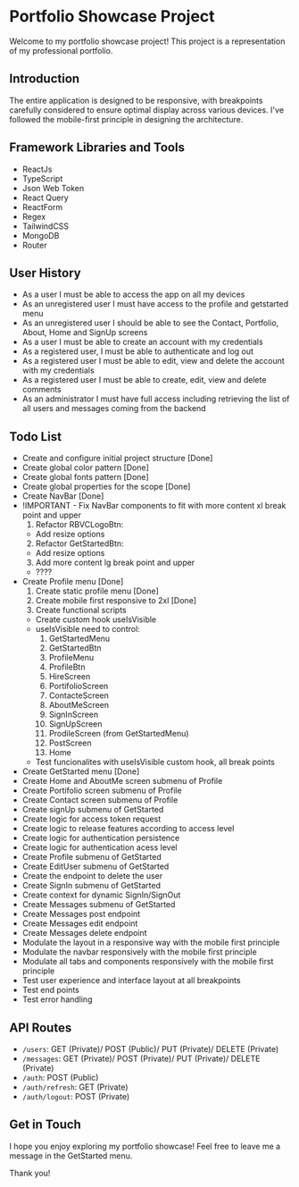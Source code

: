# Portfolio Showcase Project

Welcome to my portfolio showcase project! This project is a representation of my professional portfolio.

## Introduction

The entire application is designed to be responsive, with breakpoints carefully considered to ensure optimal display across various devices. I've followed the mobile-first principle in designing the architecture.

## Framework Libraries and Tools

- ReactJs
- TypeScript
- Json Web Token
- React Query
- ReactForm
- Regex
- TailwindCSS
- MongoDB
- Router

## User History

- As a user I must be able to access the app on all my devices
- As an unregistered user I must have access to the profile and getstarted menu
- As an unregistered user I should be able to see the Contact, Portfolio, About, Home and SignUp screens
- As a user I must be able to create an account with my credentials
- As a registered user, I must be able to authenticate and log out
- As a registered user I must be able to edit, view and delete the account with my credentials
- As a registered user I must be able to create, edit, view and delete comments
- As an administrator I must have full access including retrieving the list of all users and messages coming from the backend

## Todo List

- Create and configure initial project structure [Done]
- Create global color pattern [Done]
- Create global fonts pattern [Done]
- Create global properties for the scope [Done]
- Create NavBar [Done]
- !IMPORTANT - Fix NavBar components to fit with more content xl break point and upper
  1.  Refactor RBVCLogoBtn:
    - Add resize options 
  2.  Refactor GetStartedBtn:
    - Add resize options
  3. Add more content lg break point and upper
    - ???? 
- Create Profile menu [Done]
  1. Create static profile menu [Done]
  2. Create mobile first responsive to 2xl [Done]
  3. Create functional scripts
  - Create custom hook useIsVisible
  - useIsVisible need to control:
    1.  GetStartedMenu
    2.  GetStartedBtn
    3.  ProfileMenu
    4.  ProfileBtn
    5.  HireScreen
    6.  PortifolioScreen
    7.  ContacteScreen
    8.  AboutMeScreen
    9.  SignInScreen
    10. SignUpScreen
    11. ProdileScreen (from GetStartedMenu)
    12. PostScreen
    13. Home
  - Test funcionalites with useIsVisible custom hook, all break points
- Create GetStarted menu [Done]
- Create Home and AboutMe screen submenu of Profile
- Create Portifolio screen submenu of Profile
- Create Contact screen submenu of Profile
- Create signUp submenu of GetStarted
- Create logic for access token request
- Create logic to release features according to access level
- Create logic for authentication persistence
- Create logic for authentication acess level
- Create Profile submenu of GetStarted
- Create EditUser submenu of GetStarted
- Create the endpoint to delete the user
- Create SignIn submenu of GetStarted
- Create context for dynamic SignIn/SignOut
- Create Messages submenu of GetStarted
- Create Messages post endpoint
- Create Messages edit endpoint
- Create Messages delete endpoint
- Modulate the layout in a responsive way with the mobile first principle
- Modulate the navbar responsively with the mobile first principle
- Modulate all tabs and components responsively with the mobile first principle
- Test user experience and interface layout at all breakpoints
- Test end points
- Test error handling

## API Routes

- `/users`: GET (Private)/ POST (Public)/ PUT (Private)/ DELETE (Private)
- `/messages`: GET (Private)/ POST (Private)/ PUT (Private)/ DELETE (Private)
- `/auth`: POST (Public)
- `/auth/refresh`: GET (Private)
- `/auth/logout`: POST (Private)

## Get in Touch

I hope you enjoy exploring my portfolio showcase! Feel free to leave me a message in the GetStarted menu.

Thank you!
